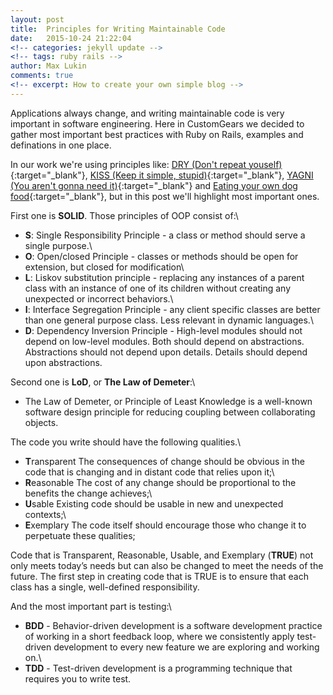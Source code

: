 ```yaml
---
layout: post
title:  Principles for Writing Maintainable Code
date:   2015-10-24 21:22:04
<!-- categories: jekyll update -->
<!-- tags: ruby rails -->
author: Max Lukin
comments: true
<!-- excerpt: How to create your own simple blog -->
---
```

Applications always change, and writing maintainable code is very important in software engineering. Here in CustomGears we decided to gather most important best practices with Ruby on Rails, examples and definations in one place.

In our work we're using principles like: [DRY (Don't repeat youself)][dry]{:target="_blank"}, [KISS (Keep it simple, stupid)][kiss]{:target="_blank"}, [YAGNI (You aren't gonna need it)][yagni]{:target="_blank"} and [Eating your own dog food][eyodf]{:target="_blank"}, but in this post we'll highlight most important ones.

First one is **SOLID**. Those principles of OOP consist of:\\
- **S**: Single Responsibility Principle - a class or method should serve a single purpose.\\
- **O**: Open/closed Principle - classes or methods should be open for extension, but closed for modification\\
- **L**: Liskov substitution principle - replacing any instances of a parent class with an instance of one of its children without creating any unexpected or incorrect behaviors.\\
- **I**: Interface Segregation Principle - any client specific classes are better than one general purpose class. Less relevant in dynamic languages.\\
- **D**: Dependency Inversion Principle - High-level modules should not depend on low-level modules. Both should depend on abstractions. Abstractions should not depend upon details. Details should depend upon abstractions.

Second one is **LoD**, or **The Law of Demeter**:\\
- The Law of Demeter, or Principle of Least Knowledge is a well-known software design principle for reducing coupling between collaborating objects.

The code you write should have the following qualities.\\
- **T**ransparent The consequences of change should be obvious in the code that is changing and in distant code that relies upon it;\\
- **R**easonable The cost of any change should be proportional to the benefits the change achieves;\\
- **U**sable Existing code should be usable in new and unexpected contexts;\\
- **E**xemplary The code itself should encourage those who change it to perpetuate these qualities;

Code that is Transparent, Reasonable, Usable, and Exemplary (**TRUE**) not only meets today’s needs but can also be changed to meet the needs of the future. The first step in creating code that is TRUE is to ensure that each class has a single, well-defined responsibility.

And the most important part is testing:\\
- **BDD** - Behavior-driven development is a software development practice of working in a short feedback loop, where we consistently apply test-driven development to every new feature we are exploring and working on.\\
- **TDD** - Test-driven development is a programming technique that requires you to write test.

[dry]: https://en.wikipedia.org/wiki/Don%27t_repeat_yourself
[kiss]: https://en.wikipedia.org/wiki/KISS_principle
[yagni]: https://en.wikipedia.org/wiki/You_aren%27t_gonna_need_it
[eyodf]: https://en.wikipedia.org/wiki/Eating_your_own_dog_food
